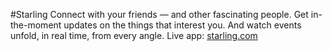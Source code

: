 #Starling
Connect with your friends — and other fascinating people. Get in-the-moment updates on the things that interest you.
And watch events unfold, in real time, from every angle.
Live app: [starling.com](http://starlingg.herokuapp.com/)